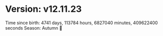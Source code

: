 # Version: v12.11.23
Time since birth: 4741 days, 113784 hours, 6827040 minutes, 409622400 seconds
Season: Autumn 🍁

